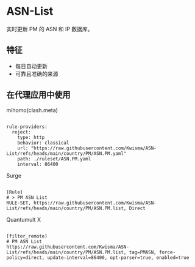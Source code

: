 
# ASN-List

实时更新 PM 的 ASN 和 IP 数据库。

## 特征

- 每日自动更新
- 可靠且准确的来源

## 在代理应用中使用

mihomo(clash.meta)

<pre><code class="language-javascript">
rule-providers:
  reject:
    type: http
    behavior: classical
    url: "https://raw.githubusercontent.com/Kwisma/ASN-List/refs/heads/main/country/PM/ASN.PM.yaml"
    path: ./ruleset/ASN.PM.yaml
    interval: 86400
</code></pre>

Surge

<pre><code class="language-javascript">
[Rule]
# > PM ASN List
RULE-SET, https://raw.githubusercontent.com/Kwisma/ASN-List/refs/heads/main/country/PM/ASN.PM.list, Direct
</code></pre>

Quantumult X

<pre><code class="language-javascript">
[filter_remote]
# PM ASN List
https://raw.githubusercontent.com/Kwisma/ASN-List/refs/heads/main/country/PM/ASN.PM.list, tag=PMASN, force-policy=direct, update-interval=86400, opt-parser=true, enabled=true
</code></pre>
